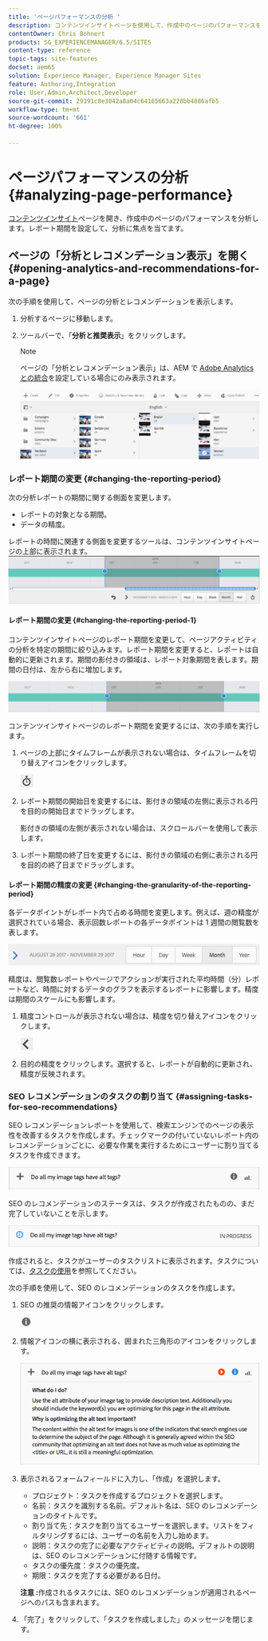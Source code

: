 ```yaml
---
title: 'ページパフォーマンスの分析 '
description: コンテンツインサイトページを使用して、作成中のページのパフォーマンスを分析する
contentOwner: Chris Bohnert
products: SG_EXPERIENCEMANAGER/6.5/SITES
content-type: reference
topic-tags: site-features
docset: aem65
solution: Experience Manager, Experience Manager Sites
feature: Authoring,Integration
role: User,Admin,Architect,Developer
source-git-commit: 29391c8e3042a8a04c64165663a228bb4886afb5
workflow-type: tm+mt
source-wordcount: '661'
ht-degree: 100%

---
```


# ページパフォーマンスの分析 {#analyzing-page-performance}

[コンテンツインサイト](/help/sites-authoring/content-insights.md)ページを開き、作成中のページのパフォーマンスを分析します。レポート期間を設定して、分析に焦点を当てます。

## ページの「分析とレコメンデーション表示」を開く {#opening-analytics-and-recommendations-for-a-page}

次の手順を使用して、ページの分析とレコメンデーションを表示します。

1. 分析するページに移動します。
1. ツールバーで、「**分析と推奨表示**」をクリックします。

   >[!NOTE]
   >
   >ページの「分析とレコメンデーション表示」は、AEM で [Adobe Analytics との統合](/help/sites-administering/adobeanalytics-connect.md)を設定している場合にのみ表示されます。

   ![screen-shot_2019-03-05at115319](assets/screen-shot_2019-03-05at115319.png)

### レポート期間の変更 {#changing-the-reporting-period}

次の分析レポートの期間に関する側面を変更します。

* レポートの対象となる期間。
* データの精度。

レポートの時間に関連する側面を変更するツールは、コンテンツインサイトページの上部に表示されます。![chlimage_1-126](assets/chlimage_1-126.png)

#### レポート期間の変更 {#changing-the-reporting-period-1}

コンテンツインサイトページのレポート期間を変更して、ページアクティビティの分析を特定の期間に絞り込みます。レポート期間を変更すると、レポートは自動的に更新されます。期間の影付きの領域は、レポート対象期間を表します。期間の日付は、左から右に増加します。

![chlimage_1-127](assets/chlimage_1-127.png)

コンテンツインサイトページのレポート期間を変更するには、次の手順を実行します。

1. ページの上部にタイムフレームが表示されない場合は、タイムフレームを切り替えアイコンをクリックします。

   ![タイムフレームを切り替え](do-not-localize/chlimage_1-22.png)

1. レポート期間の開始日を変更するには、影付きの領域の左側に表示される円を目的の開始日までドラッグします。

   影付きの領域の左側が表示されない場合は、スクロールバーを使用して表示します。

1. レポート期間の終了日を変更するには、影付きの領域の右側に表示される円を目的の終了日までドラッグします。

#### レポート期間の精度の変更 {#changing-the-granularity-of-the-reporting-period}

各データポイントがレポート内で占める時間を変更します。例えば、週の精度が選択されている場合、表示回数レポートの各データポイントは 1 週間の閲覧数を表します。

![screen_shot_2017-11-29at141001](assets/screen_shot_2017-11-29at141001.png)

精度は、閲覧数レポートやページでアクションが実行された平均時間（分）レポートなど、時間に対するデータのグラフを表示するレポートに影響します。精度は期間のスケールにも影響します。

1. 精度コントロールが表示されない場合は、精度を切り替えアイコンをクリックします。

   ![chlimage_1-128](assets/chlimage_1-128.png)

1. 目的の精度をクリックします。選択すると、レポートが自動的に更新され、精度が反映されます。

### SEO レコメンデーションのタスクの割り当て {#assigning-tasks-for-seo-recommendations}

SEO レコメンデーションレポートを使用して、検索エンジンでのページの表示性を改善するタスクを作成します。チェックマークの付いていないレポート内のレコメンデーションごとに、必要な作業を実行するためにユーザーに割り当てるタスクを作成できます。

![chlimage_1-129](assets/chlimage_1-129.png)

SEO のレコメンデーションのステータスは、タスクが作成されたものの、まだ完了していないことを示します。

![chlimage_1-130](assets/chlimage_1-130.png)

作成されると、タスクがユーザーのタスクリストに表示されます。タスクについては、[タスクの使用](/help/sites-authoring/task-content.md)を参照してください。

次の手順を使用して、SEO のレコメンデーションのタスクを作成します。

1. SEO の推奨の情報アイコンをクリックします。

   ![情報アイコン](do-not-localize/chlimage_1-23.png)

1. 情報アイコンの横に表示される、囲まれた三角形のアイコンをクリックします。

   ![chlimage_1-131](assets/chlimage_1-131.png)

1. 表示されるフォームフィールドに入力し、「作成」を選択します。

   * プロジェクト：タスクを作成するプロジェクトを選択します。
   * 名前：タスクを識別する名前。デフォルト名は、SEO のレコメンデーションのタイトルです。
   * 割り当て先：タスクを割り当てるユーザーを選択します。リストをフィルタリングするには、ユーザーの名前を入力し始めます。
   * 説明：タスクの完了に必要なアクティビティの説明。デフォルトの説明は、SEO のレコメンデーションに付随する情報です。
   * タスクの優先度：タスクの優先度。
   * 期限：タスクを完了する必要がある日付。

   **注意 :**&#x200B;作成されるタスクには、SEO のレコメンデーションが適用されるページへのパスも含まれます。

1. 「完了」をクリックして、「タスクを作成しました」のメッセージを閉じます。

